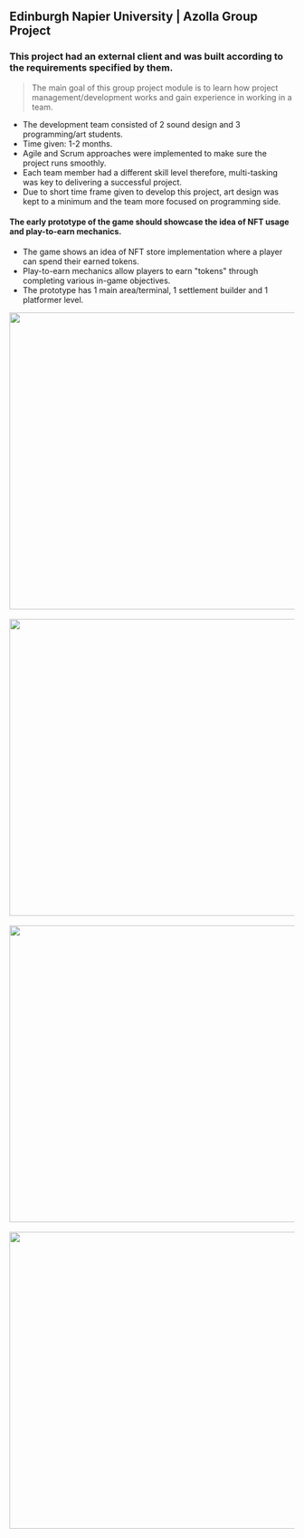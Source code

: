 ## Edinburgh Napier University | Azolla Group Project
### This project had an external client and was built according to the requirements specified by them. </br>
> The main goal of this group project module is to learn how project management/development works and gain experience in working in a team.
* The development team consisted of 2 sound design and 3 programming/art students.
* Time given: 1-2 months.
* Agile and Scrum approaches were implemented to make sure the project runs smoothly.
* Each team member had a different skill level therefore, multi-tasking was key to delivering a successful project.
* Due to short time frame given to develop this project, art design was kept to a minimum and the team more focused on programming side.

#### The early prototype of the game should showcase the idea of NFT usage and play-to-earn mechanics.
* The game shows an idea of NFT store implementation where a player can spend their earned tokens.
* Play-to-earn mechanics allow players to earn "tokens" through completing various in-game objectives.
* The prototype has 1 main area/terminal, 1 settlement builder and 1 platformer level.

<img src='https://github.com/EdgarX202/AzollaGP/assets/79812399/6329aabb-bd65-480f-a711-49c3d37e60dd' width='525'> </br>
 </br>
<img src='https://github.com/EdgarX202/AzollaGP/assets/79812399/921edb07-d4a6-4a19-8787-602e12f99177' width='525'> </br>
 </br>
<img src='https://github.com/EdgarX202/AzollaGP/assets/79812399/3d582b9d-7de3-4f1c-b1d1-13abf3990e08' width='525'> </br>
</br>
<img src='https://github.com/EdgarX202/AzollaGP/assets/79812399/39322e03-4489-47f2-99ba-b7f36e98b87a' width='525'> </br>

